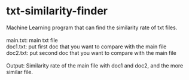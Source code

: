 # txt-similarity-finder
Machine Learning program that can find the similarity rate of txt files.<br/><br/>
main.txt: main txt file<br/>
doc1.txt: put first doc that you want to compare with the main file<br/>
doc2.txt: put second doc that you want to compare with the main file<br/>
<br/>
Output: Similarity rate of the main file with doc1 and doc2, and the more similar file.
